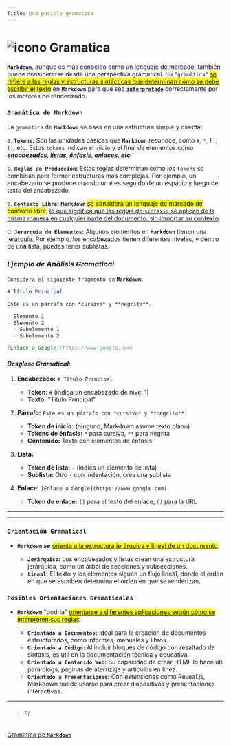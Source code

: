 ```yaml
---
Title: Una posible gramatica
---
```


# ![icono](./images/iconitodocumento.jpg)  Gramatica

**`Markdown`**, aunque es más conocido como un lenguaje de marcado, también puede considerarse desde una perspectiva gramatical. Su `"gramática"` <mark><u>se refiere a las reglas y estructuras sintácticas que determinan cómo se debe escribir el texto</u></mark> en **`Markdown`** para que sea <u>**`interpretado`**</u> correctamente por los motores de renderizado.

### `Gramática de Markdown`

La `gramática` de **`Markdown`** se basa en una estructura simple y directa:

a. **`Tokens`:** Son las unidades básicas que **`Markdown`** reconoce, como `#`, `*`, `[]`, `()`, etc. Estos `tokens` indican el inicio y el final de elementos como ***encabezados, listas, énfasis, enlaces, etc***.

b. **`Reglas de Producción`:** Estas reglas determinan cómo los `tokens` se combinan para formar estructuras más complejas. Por ejemplo, un encabezado se produce cuando un `#` es seguido de un espacio y luego del texto del encabezado.

c. **`Contexto Libre`:** **`Markdown`** <mark>se considera un lenguaje de marcado de contexto libre</mark>, <u>lo que significa que las reglas de `sintaxis` se aplican de la misma manera en cualquier parte del documento, sin importar su contexto</u>.

d. **`Jerarquía de Elementos`:** Algunos elementos en **`Markdown`** tienen una <u>jerarquía</u>. Por ejemplo, los encabezados tienen diferentes niveles, y dentro de una lista, puedes tener sublistas.

### *Ejemplo de Análisis Gramatical*

`Considera el siguiente fragmento de` **`Markdown`**:

```markdown
# Título Principal

Este es un párrafo con *cursiva* y **negrita**.

- Elemento 1
- Elemento 2
  - Subelemento 1
  - Subelemento 2

[Enlace a Google](https://www.google.com)
```

#### *Desglose Gramatical:*

1. **Encabezado:** `# Título Principal`
   - **Token:** `#` (indica un encabezado de nivel 1)
   - **Texto:** "Título Principal"

2. **Párrafo:** `Este es un párrafo con *cursiva* y **negrita**.`
   - **Token de inicio:** (ninguno, Markdown asume texto plano)
   - **Tokens de énfasis:** `*` para cursiva, `**` para negrita
   - **Contenido:** Texto con elementos de énfasis

3. **Lista:** 
   - **Token de lista:** `-` (indica un elemento de lista)
   - **Sublista:** Otro `-` con indentación, crea una sublista

4. **Enlace:** `[Enlace a Google](https://www.google.com)`
   - **Token de enlace:** `[]` para el texto del enlace, `()` para la URL

***

---

### **`Orientación Gramatical`**

- **`Markdown`** ___se___  <mark><u>orienta a la estructura jerárquica y lineal de un documento</u></mark>:

   - **`Jerárquico`:** Los encabezados y listas crean una estructura jerárquica, como un árbol de secciones y subsecciones.
   - **`Lineal`:** El texto y los elementos siguen un flujo lineal, donde el orden en que se escriben determina el orden en que se renderizan.

### **`Posibles Orientaciones Gramaticales`**

- **`Markdown`** <q>podría</q> <mark><u>orientarse a diferentes aplicaciones según cómo se interpreten sus reglas</u></mark>:

    - **`Orientado a Documentos`:** Ideal para la creación de documentos estructurados, como informes, manuales y libros.
    - **`Orientado a Código`:** Al incluir bloques de código con resaltado de sintaxis, es útil en la documentación técnica y educativa.
    - **`Orientado a Contenido Web`:** Su capacidad de crear HTML lo hace útil para blogs, páginas de aterrizaje y artículos en línea.
    - **`Orientado a Presentaciones`:** Con extensiones como Reveal.js, Markdown puede usarse para crear diapositivas y presentaciones interactivas.

___

> ###### FI

<nav>

[Gramatica de **`Markdown`**](MD/Sintaxis.md)

</nav>